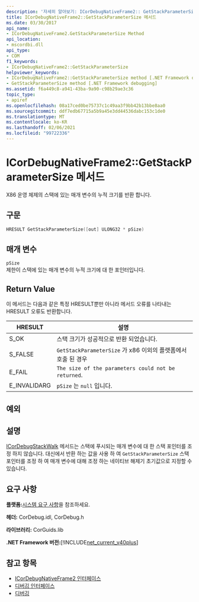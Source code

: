```yaml
---
description: '자세히 알아보기: ICorDebugNativeFrame2:: GetStackParameterSize 메서드'
title: ICorDebugNativeFrame2::GetStackParameterSize 메서드
ms.date: 03/30/2017
api_name:
- ICorDebugNativeFrame2.GetStackParameterSize Method
api_location:
- mscordbi.dll
api_type:
- COM
f1_keywords:
- ICorDebugNativeFrame2::GetStackParameterSize
helpviewer_keywords:
- ICorDebugNativeFrame2::GetStackParameterSize method [.NET Framework debugging]
- GetStackParameterSize method [.NET Framework debugging]
ms.assetid: f6a449c8-a941-43ba-9a90-c98b29ae3c36
topic_type:
- apiref
ms.openlocfilehash: 08a17ced0be75737c1c49aa3f9bb42b13bbe8aa0
ms.sourcegitcommit: ddf7edb67715a5b9a45e3dd44536dabc153c1de0
ms.translationtype: MT
ms.contentlocale: ko-KR
ms.lasthandoff: 02/06/2021
ms.locfileid: "99722336"
---
```

# <a name="icordebugnativeframe2getstackparametersize-method"></a>ICorDebugNativeFrame2::GetStackParameterSize 메서드

X86 운영 체제의 스택에 있는 매개 변수의 누적 크기를 반환 합니다.  
  
## <a name="syntax"></a>구문  
  
```cpp  
HRESULT GetStackParameterSize([out] ULONG32 * pSize)  
```  
  
## <a name="parameters"></a>매개 변수  

 `pSize`  
 제한이 스택에 있는 매개 변수의 누적 크기에 대 한 포인터입니다.  
  
## <a name="return-value"></a>Return Value  

 이 메서드는 다음과 같은 특정 HRESULT뿐만 아니라 메서드 오류를 나타내는 HRESULT 오류도 반환합니다.  
  
|HRESULT|설명|  
|-------------|-----------------|  
|S_OK|스택 크기가 성공적으로 반환 되었습니다.|  
|S_FALSE|`GetStackParameterSize` 가 x86 이외의 플랫폼에서 호출 된 경우|  
|E_FAIL|`The size of the parameters could not be returned`.|  
|E_INVALIDARG|`pSize` 는 `null` 입니다.|  
  
## <a name="exceptions"></a>예외  
  
## <a name="remarks"></a>설명  

 [ICorDebugStackWalk](icordebugstackwalk-interface.md) 메서드는 스택에 푸시되는 매개 변수에 대 한 스택 포인터를 조정 하지 않습니다. 대신에서 반환 하는 값을 사용 하 여 `GetStackParameterSize` 스택 포인터를 조정 하 여 매개 변수에 대해 조정 하는 네이티브 해제기 초기값으로 지정할 수 있습니다.  
  
## <a name="requirements"></a>요구 사항  

 **플랫폼:**[시스템 요구 사항](../../get-started/system-requirements.md)을 참조하세요.  
  
 **헤더:** CorDebug.idl, CorDebug.h  
  
 **라이브러리:** CorGuids.lib  
  
 **.NET Framework 버전:**[!INCLUDE[net_current_v40plus](../../../../includes/net-current-v40plus-md.md)]  
  
## <a name="see-also"></a>참고 항목

- [ICorDebugNativeFrame2 인터페이스](icordebugnativeframe2-interface.md)
- [디버깅 인터페이스](debugging-interfaces.md)
- [디버깅](index.md)
